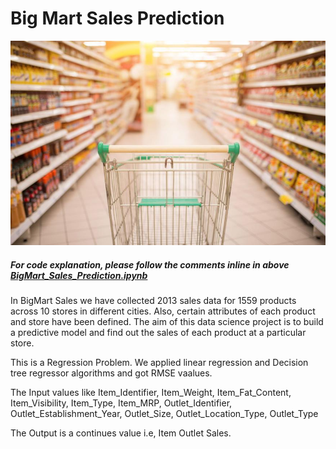# Big Mart Sales Prediction 
![](big.jpg)

##### For code explanation, please follow the comments inline in above [BigMart_Sales_Prediction.ipynb](https://github.com/VijithaSirra/Big_Mart_Sales_Prediction-/blob/master/BigMart_Sales_Prediction.ipynb)
In BigMart Sales we have collected 2013 sales data for 1559 products across 10 stores in different cities. Also, certain attributes of each product and store have been defined. The aim of this data science project is to build a predictive model and find out the sales of each product at a particular store.

This is a Regression Problem. We applied linear regression and Decision tree regressor algorithms and got RMSE vaalues.

The Input values like Item_Identifier,	Item_Weight,	Item_Fat_Content,	Item_Visibility,	Item_Type,	Item_MRP,	Outlet_Identifier,	Outlet_Establishment_Year,	Outlet_Size,	Outlet_Location_Type,	Outlet_Type

The Output is a continues value i.e, Item Outlet Sales.

